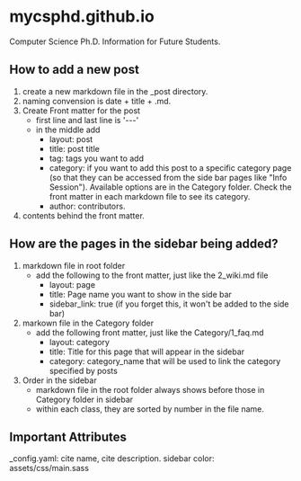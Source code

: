 # mycsphd.github.io

Computer Science Ph.D. Information for Future Students.

## How to add a new post

1. create a new markdown file in the _post directory.
2. naming convension is date + title + .md.
3. Create Front matter for the post
    - first line and last line is '---'
    - in the middle add
        - layout: post
        - title: post title
        - tag: tags you want to add
        - category: if you want to add this post to a specific category page (so that they can be accessed from the side bar pages like "Info Session"). Available options are in the Category folder. Check the front matter in each markdown file to see its category.
        - author: contributors.
4. contents behind the front matter.

## How are the pages in the sidebar being added?
1. markdown file in root folder
    - add the following to the front matter, just like the 2_wiki.md file
        - layout: page
        - title: Page name you want to show in the side bar
        - sidebar_link: true  (if you forget this, it won't be added to the side bar)
2. markown file in the Category folder
    - add the following front matter, just like the Category/1_faq.md
        - layout: category
        - title: Title for this page that will appear in the sidebar
        - category: category_name that will be used to link the category specified by posts
3. Order in the sidebar
    - markdown file in the root folder always shows before those in Category folder in sidebar
    - within each class, they are sorted by number in the file name.

## Important Attributes
_config.yaml: cite name, cite description.
sidebar color: assets/css/main.sass
